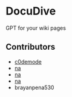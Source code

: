 # DocuDive
GPT for your wiki pages

## Contributors
- [c0demode](https://github.com/c0demode)
- [na]()
- [na]()
- [na]()
- brayanpena530
